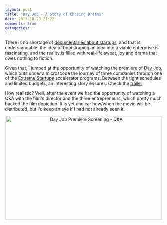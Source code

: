 ```yaml
---
layout: post
title: "Day Job - A Story of Chasing Dreams"
date: 2013-10-20 21:22
comments: true
categories:
---
```

There is no shortage of [documentaries about startups][1], and that is understandable: the idea of bootstraping an idea into a viable enterprise is fascinating, and the reality is filled with real-life sweat, joy and drama that owes nothing to fiction.

Given that, I jumped at the opportunity of watching the premiere of [Day Job][2], which puts under a microscope the journey of three companies through one of the [Extreme Startups][3] accelerator programs. Between the tight schedules and limited budgets, an interesting story ensures. Check the [trailer][4]:

<center> <script type="text/javascript" id="vidyard_embed_code_K8cX3Q--akV4WBoP7ZDfQA" src="//play.vidyard.com/K8cX3Q--akV4WBoP7ZDfQA.js?width="560"&height="315"&v=3.1&type=inline"></script> </center>

How realistic? Well, after the event we had the opportunity of watching a Q&A with the film's director and the three entrepreneurs, which pretty much backed the film depiction. It is yet unclear how/when the movie will be distributed, but I'd keep an eye if I had not already seen it.

<center> <a href="http://www.flickr.com/photos/chesterbr/10394330935/" title="Day Job Premiere Screening - Q&amp;A by chesterbr, on Flickr"><img src="//farm4.staticflickr.com/3669/10394330935_66f25611f0.jpg" width="500" height="334" alt="Day Job Premiere Screening - Q&amp;A"></a> </center>

[1]: http://publicbeta.co/12-documentaries-which-capture-startup-life/
[2]: http://www.dayjobdoc.com/
[3]: http://www.extremestartups.com/
[4]: https://vimeo.com/57109420
